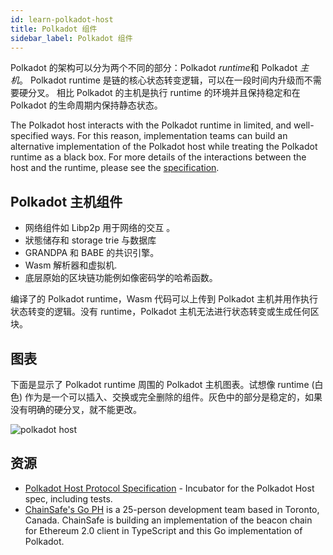 ```yaml
---
id: learn-polkadot-host
title: Polkadot 组件
sidebar_label: Polkadot 组件
---
```


Polkadot 的架构可以分为两个不同的部分：Polkadot *runtime*和 Polkadot _主机_。 Polkadot runtime 是链的核心状态转变逻辑，可以在一段时间内升级而不需要硬分叉。 相比 Polkadot 的主机是执行 runtime 的环境并且保持稳定和在 Polkadot 的生命周期内保持静态状态。

The Polkadot host interacts with the Polkadot runtime in limited, and well-specified ways. For this reason, implementation teams can build an alternative implementation of the Polkadot host while treating the Polkadot runtime as a black box. For more details of the interactions between the host and the runtime, please see the [specification](https://github.com/w3f/polkadot-spec/).

## Polkadot 主机组件

- 网络组件如 Libp2p 用于网络的交互 。
- 狀態储存和 storage trie 与数据库
- GRANDPA 和 BABE 的共识引擎。
- Wasm 解析器和虚拟机.
- 底层原始的区块链功能例如像密码学的哈希函数。

编译了的 Polkadot runtime，Wasm 代码可以上传到 Polkadot 主机并用作执行状态转变的逻辑。没有 runtime，Polkadot 主机无法进行状态转变或生成任何区块。

## 图表

下面是显示了 Polkadot runtime 周围的 Polkadot 主机图表。试想像 runtime (白色) 作为是一个可以插入、交换或完全删除的组件。灰色中的部分是稳定的，如果没有明确的硬分叉，就不能更改。

![polkadot host](assets/updated_pre.png)

## 资源

- [Polkadot Host Protocol Specification](https://github.com/w3f/polkadot-spec) - Incubator for the Polkadot Host spec, including tests.
- [ChainSafe's Go PH](https://github.com/ChainSafeSystems/go-pre) is a 25-person development team based in Toronto, Canada. ChainSafe is building an implementation of the beacon chain for Ethereum 2.0 client in TypeScript and this Go implementation of Polkadot.
